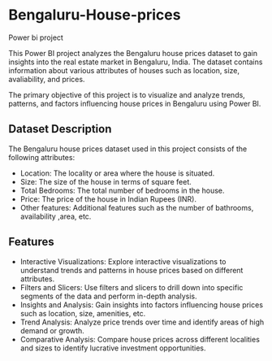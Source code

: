 # Bengaluru-House-prices
Power bi project


This Power BI project analyzes the Bengaluru house prices dataset to gain insights into the real estate market in Bengaluru, India. The dataset contains information about various attributes of houses such as location, size, avaliability, and prices.

The primary objective of this project is to visualize and analyze trends, patterns, and factors influencing house prices in Bengaluru using Power BI.

## Dataset Description

The Bengaluru house prices dataset used in this project consists of the following attributes:

- Location: The locality or area where the house is situated.
- Size: The size of the house in terms of square feet.
- Total Bedrooms: The total number of bedrooms in the house.
- Price: The price of the house in Indian Rupees (INR).
- Other features: Additional features such as the number of bathrooms, availability ,area, etc.

## Features

- Interactive Visualizations: Explore interactive visualizations to understand trends and patterns in house prices based on different attributes.
- Filters and Slicers: Use filters and slicers to drill down into specific segments of the data and perform in-depth analysis.
- Insights and Analysis: Gain insights into factors influencing house prices such as location, size, amenities, etc.
- Trend Analysis: Analyze price trends over time and identify areas of high demand or growth.
- Comparative Analysis: Compare house prices across different localities and sizes to identify lucrative investment opportunities.
